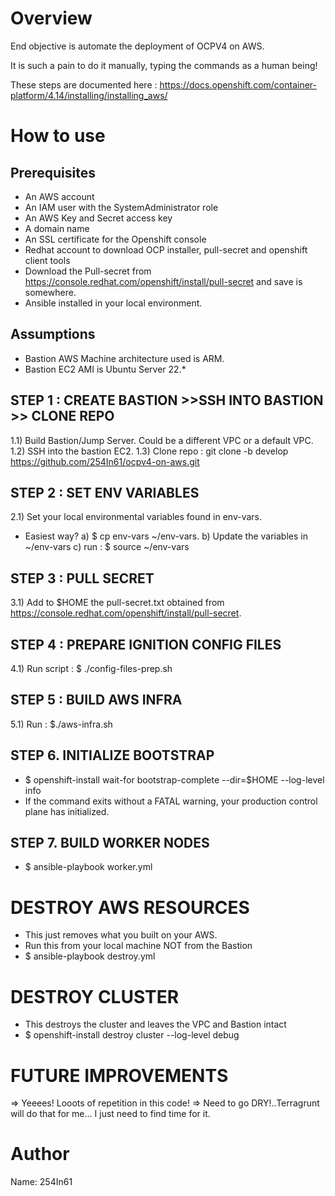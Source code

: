 Overview
========
End objective is automate the deployment of OCPV4 on AWS.

It is such a pain to do it manually, typing the commands as a human being!

These steps are documented here : https://docs.openshift.com/container-platform/4.14/installing/installing_aws/


How to use
==========

Prerequisites
--------------

- An AWS account 
- An IAM user with the SystemAdministrator role 
- An AWS Key and Secret access key
- A domain name 
- An SSL certificate for the Openshift console 
- Redhat account to download OCP installer, pull-secret and openshift client tools
- Download the Pull-secret from https://console.redhat.com/openshift/install/pull-secret and save is somewhere. 
- Ansible installed in your local environment.

Assumptions
-----------
- Bastion AWS Machine architecture used is ARM.
- Bastion EC2 AMI is Ubuntu Server 22.*


STEP 1 : CREATE BASTION >>SSH INTO BASTION >> CLONE REPO  
----------------------------------------------------------
1.1) Build Bastion/Jump Server. Could be a different VPC or a default VPC.
1.2) SSH into the bastion EC2.
1.3) Clone repo : git clone -b develop https://github.com/254In61/ocpv4-on-aws.git

STEP 2 : SET ENV VARIABLES
---------------------------
2.1) Set your local environmental variables found in env-vars.
- Easiest way? a) $ cp env-vars ~/env-vars. b) Update the variables in ~/env-vars c) run : $ source ~/env-vars

STEP 3 : PULL SECRET
----------------------
3.1) Add to $HOME the pull-secret.txt obtained from https://console.redhat.com/openshift/install/pull-secret.

STEP 4 : PREPARE IGNITION CONFIG FILES
-----------------------------
4.1) Run script : $ ./config-files-prep.sh 

STEP 5 : BUILD AWS INFRA
-------------------------
5.1) Run : $./aws-infra.sh


STEP 6. INITIALIZE BOOTSTRAP
-----------------------------
- $ openshift-install wait-for bootstrap-complete --dir=$HOME --log-level info
- If the command exits without a FATAL warning, your production control plane has initialized.

STEP 7. BUILD WORKER NODES
---------------------------
- $ ansible-playbook worker.yml

DESTROY AWS RESOURCES
======================
- This just removes what you built on your AWS.
- Run this from your local machine NOT from the Bastion
- $ ansible-playbook destroy.yml

DESTROY CLUSTER
================
- This destroys the cluster and leaves the VPC and Bastion intact
- $ openshift-install destroy cluster --log-level debug


FUTURE IMPROVEMENTS
===================
=> Yeeees! Looots of repetition in this code!
=> Need to go DRY!..Terragrunt will do that for me... I just need to find time for it.
  

Author
======
Name: 254In61
